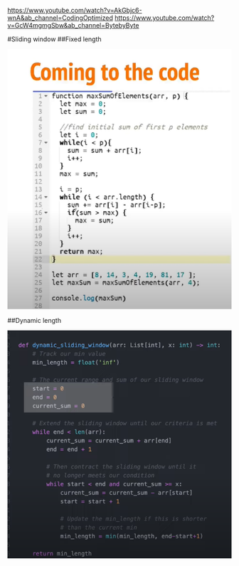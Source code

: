 https://www.youtube.com/watch?v=AkGbjc6-wnA&ab_channel=CodingOptimized
https://www.youtube.com/watch?v=GcW4mgmgSbw&ab_channel=BytebyByte

#Sliding window
##Fixed length

![fixd elngth](images/static.png)

##Dynamic length

![Dynamic text](images/2.png)
